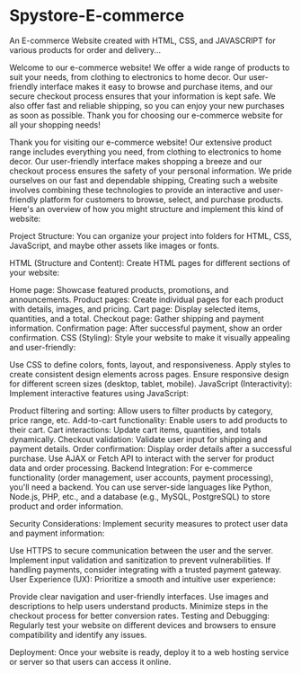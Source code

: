 # Spystore-E-commerce
An E-commerce Website created with HTML, CSS, and JAVASCRIPT for various products for order and delivery...

Welcome to our e-commerce website! We offer a wide range of products to suit your needs, from clothing to electronics to home decor. Our user-friendly interface makes it easy to browse and purchase items, and our secure checkout process ensures that your information is kept safe. We also offer fast and reliable shipping, so you can enjoy your new purchases as soon as possible. Thank you for choosing our e-commerce website for all your shopping needs!

Thank you for visiting our e-commerce website! Our extensive product range includes everything you need, from clothing to electronics to home decor. Our user-friendly interface makes shopping a breeze and our checkout process ensures the safety of your personal information. We pride ourselves on our fast and dependable shipping,
 Creating such a website involves combining these technologies to provide an interactive and user-friendly platform for customers to browse, select, and purchase products. Here's an overview of how you might structure and implement this kind of website:

Project Structure:
You can organize your project into folders for HTML, CSS, JavaScript, and maybe other assets like images or fonts.

HTML (Structure and Content):
Create HTML pages for different sections of your website:

Home page: Showcase featured products, promotions, and announcements.
Product pages: Create individual pages for each product with details, images, and pricing.
Cart page: Display selected items, quantities, and a total.
Checkout page: Gather shipping and payment information.
Confirmation page: After successful payment, show an order confirmation.
CSS (Styling):
Style your website to make it visually appealing and user-friendly:

Use CSS to define colors, fonts, layout, and responsiveness.
Apply styles to create consistent design elements across pages.
Ensure responsive design for different screen sizes (desktop, tablet, mobile).
JavaScript (Interactivity):
Implement interactive features using JavaScript:

Product filtering and sorting: Allow users to filter products by category, price range, etc.
Add-to-cart functionality: Enable users to add products to their cart.
Cart interactions: Update cart items, quantities, and totals dynamically.
Checkout validation: Validate user input for shipping and payment details.
Order confirmation: Display order details after a successful purchase.
Use AJAX or Fetch API to interact with the server for product data and order processing.
Backend Integration:
For e-commerce functionality (order management, user accounts, payment processing), you'll need a backend. You can use server-side languages like Python, Node.js, PHP, etc., and a database (e.g., MySQL, PostgreSQL) to store product and order information.

Security Considerations:
Implement security measures to protect user data and payment information:

Use HTTPS to secure communication between the user and the server.
Implement input validation and sanitization to prevent vulnerabilities.
If handling payments, consider integrating with a trusted payment gateway.
User Experience (UX):
Prioritize a smooth and intuitive user experience:

Provide clear navigation and user-friendly interfaces.
Use images and descriptions to help users understand products.
Minimize steps in the checkout process for better conversion rates.
Testing and Debugging:
Regularly test your website on different devices and browsers to ensure compatibility and identify any issues.

Deployment:
Once your website is ready, deploy it to a web hosting service or server so that users can access it online.
